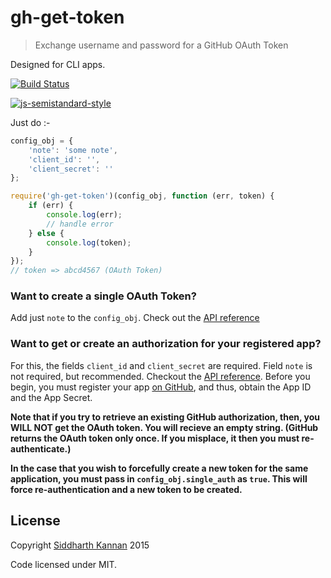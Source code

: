 # gh-get-token

> Exchange username and password for a GitHub OAuth Token

Designed for CLI apps.

[![Build Status](https://travis-ci.org/icyflame/node-cube-cli-timer.svg)](https://travis-ci.org/icyflame/node-cube-cli-timer)

[![js-semistandard-style](https://img.shields.io/badge/code%20style-semistandard-brightgreen.svg)](https://github.com/Flet/semistandard)

Just do :-

```js
config_obj = {
	'note': 'some note',
	'client_id': '',
	'client_secret': ''
};

require('gh-get-token')(config_obj, function (err, token) {
	if (err) {
		console.log(err);
		// handle error
	} else {
		console.log(token);
	}
});
// token => abcd4567 (OAuth Token)
```

### Want to create a single OAuth Token?

Add just `note` to the `config_obj`. Check out the [API reference](https://developer.github.com/v3/oauth_authorizations/#create-a-new-authorization)

### Want to get or create an authorization for your registered app?

For this, the fields `client_id` and `client_secret` are required. Field `note` is not required, but recommended. Checkout the [API reference](https://developer.github.com/v3/oauth_authorizations/#get-or-create-an-authorization-for-a-specific-app). Before you begin, you must register your app [on GitHub](https://github.com/settings/applications/new), and thus, obtain the App ID and the App Secret.

**Note that if you try to retrieve an existing GitHub authorization, then, you WILL NOT get the OAuth token. You will recieve an empty string. (GitHub returns the OAuth token only once. If you misplace, it then you must re-authenticate.)**

**In the case that you wish to forcefully create a new token for the same application, you must pass in `config_obj.single_auth` as `true`. This will force re-authentication and a new token to be created.**

## License

Copyright [Siddharth Kannan](http://github.com/icyflame) 2015

Code licensed under MIT.
